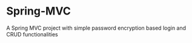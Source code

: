# Spring-MVC
A Spring MVC project with simple password encryption based login and CRUD functionalities
